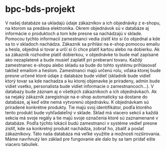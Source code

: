 # bpc-bds-projekt

V našej databáze sa ukladajú údaje zákazníkov a ich objednávky z e-shopu, na ktorom sa predáva elektronika. Okrem objednávok sú v databáze aj informácie o produktoch a tom kde presne sa nachádzajú v sklade. Pomocou tychto informacií zamestnanci vedia zistiť kto si čo objednal a kde sa to v skladoch nachádza. Zákaznik sa prihlási na e-shop pomocou emailu a hesla, objedná si tovar a určí si či chce platiť kartou alebo na dobierku. Ak sa zákazník rozhodne platiť dobierkou, v objednávke to bude mať zapísané ako nezaplatené a bude musieť zaplatiť pri preberaní tovaru. Každý zamestnanec e-shopu alebo skladu sa bude do tohto systému prihlasovať taktiež emailom a heslom. Zamestnanci majú určenú rolu, vďaka ktorej bude presne určené ktoré údaje z databáze bude vidieť (skladník bude vidieť ktorý tovar sa kde nachadza a ku ktorej objenavke je priradeny, admin bude vidiet vsetko, personalista bude vidiet informacie o zamestnancoch...). V databazy bude záznam aj o všetkých zákazníkoch a ich objednávkach. Ak sa nejaký zákazník zaregistruje na e-shop automaticky sa dostane do databáze, aj keď ešte nemá vytvorenú objednávku. K objednávkam sú priradené konkrétne produkty. Tie majú svoj identifikátor, podľa ktorého tento produkt bude vyhľadateľný v sklade. Sklad má viacero sekcií a každá sekcia má svoje regály a tie majú svoje označenia ktoré sú zaznamenané v databáze. Podľa týchto lokácií budú zamestnanci v systéme vedieť presne zistiť, kde sa konkretný produkt nachádza, zobrať ho, zbaliť a poslať zákazníkovy. Táto naša databáza má veľké využitie a možnosti rozširovania. Máme navrhnutý len základ pre fungovanie ale dalo by sa tam pridať ešte viacero tabuliek. 
